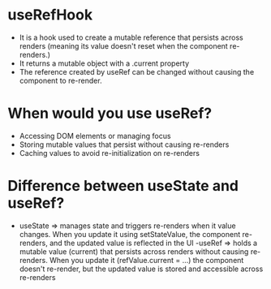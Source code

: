 # useRefHook

- It is a hook used to create a mutable reference that persists across renders (meaning its value doesn't reset when the component re-renders.)
- It returns a mutable object with a .current property
- The reference created by useRef can be changed without causing the component to re-render.

# When would you use useRef?

- Accessing DOM elements or managing focus
- Storing mutable values that persist without causing re-renders
- Caching values to avoid re-initialization on re-renders

# Difference between useState and useRef?

- useState => manages state and triggers re-renders when it value changes. When you update it using setStateValue, the component re-renders, and the updated value is reflected in the UI
  -useRef => holds a mutable value (current) that persists across renders without causing re-renders. When you update it (refValue.current = ...) the component doesn't re-render, but the updated value is stored and accessible across re-renders
